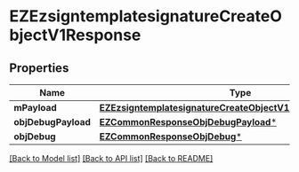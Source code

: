 # EZEzsigntemplatesignatureCreateObjectV1Response

## Properties
Name | Type | Description | Notes
------------ | ------------- | ------------- | -------------
**mPayload** | [**EZEzsigntemplatesignatureCreateObjectV1ResponseMPayload***](EZEzsigntemplatesignatureCreateObjectV1ResponseMPayload.md) |  | 
**objDebugPayload** | [**EZCommonResponseObjDebugPayload***](EZCommonResponseObjDebugPayload.md) |  | [optional] 
**objDebug** | [**EZCommonResponseObjDebug***](EZCommonResponseObjDebug.md) |  | [optional] 

[[Back to Model list]](../README.md#documentation-for-models) [[Back to API list]](../README.md#documentation-for-api-endpoints) [[Back to README]](../README.md)



